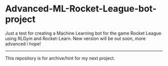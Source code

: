# Advanced-ML-Rocket-League-bot-project

Just a test for creating a Machine Learning bot for the game Rocket League using RLGym and Rocket-Learn. 
New version will be out soon, more advanced i hope! 

---

This repository is for archive/hint for my next project.
